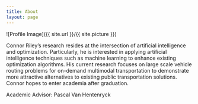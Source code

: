 ```yaml
---
title: About
layout: page
---
```

![Profile Image]({{ site.url }}/{{ site.picture }})

<p>
Connor Riley’s research resides at the intersection of artificial intelligence and optimization. Particularly, he is interested in applying artificial intelligence techniques such as machine learning to enhance existing optimization algorithms. His current research focuses on large scale vehicle routing problems for on-demand multimodal transportation to demonstrate more attractive alternatives to existing public transportation solutions. Connor hopes to enter academia after graduation.
</p>

<p>Academic Advisor: Pascal Van Hentenryck</p>
